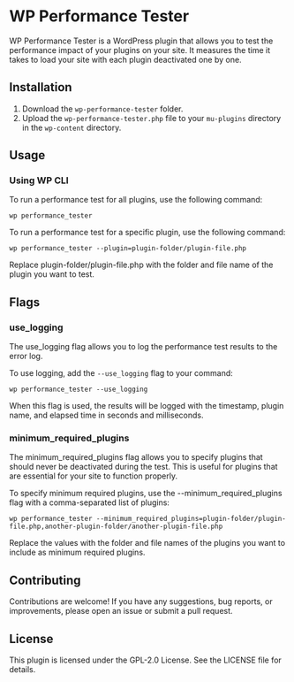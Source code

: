 # WP Performance Tester

WP Performance Tester is a WordPress plugin that allows you to test the performance impact of your plugins on your site. It measures the time it takes to load your site with each plugin deactivated one by one.

## Installation

1. Download the `wp-performance-tester` folder.
2. Upload the `wp-performance-tester.php` file to your `mu-plugins` directory in the `wp-content` directory.

## Usage

### Using WP CLI

To run a performance test for all plugins, use the following command:

```
wp performance_tester
```

To run a performance test for a specific plugin, use the following command:

```
wp performance_tester --plugin=plugin-folder/plugin-file.php
```

Replace plugin-folder/plugin-file.php with the folder and file name of the plugin you want to test.

## Flags
### use_logging
The use_logging flag allows you to log the performance test results to the error log.

To use logging, add the `--use_logging` flag to your command:

```
wp performance_tester --use_logging
```

When this flag is used, the results will be logged with the timestamp, plugin name, and elapsed time in seconds and milliseconds.

### minimum_required_plugins
The minimum_required_plugins flag allows you to specify plugins that should never be deactivated during the test. This is useful for plugins that are essential for your site to function properly.

To specify minimum required plugins, use the --minimum_required_plugins flag with a comma-separated list of plugins:

```
wp performance_tester --minimum_required_plugins=plugin-folder/plugin-file.php,another-plugin-folder/another-plugin-file.php
```

Replace the values with the folder and file names of the plugins you want to include as minimum required plugins.

## Contributing
Contributions are welcome! If you have any suggestions, bug reports, or improvements, please open an issue or submit a pull request.

## License
This plugin is licensed under the GPL-2.0 License. See the LICENSE file for details.
